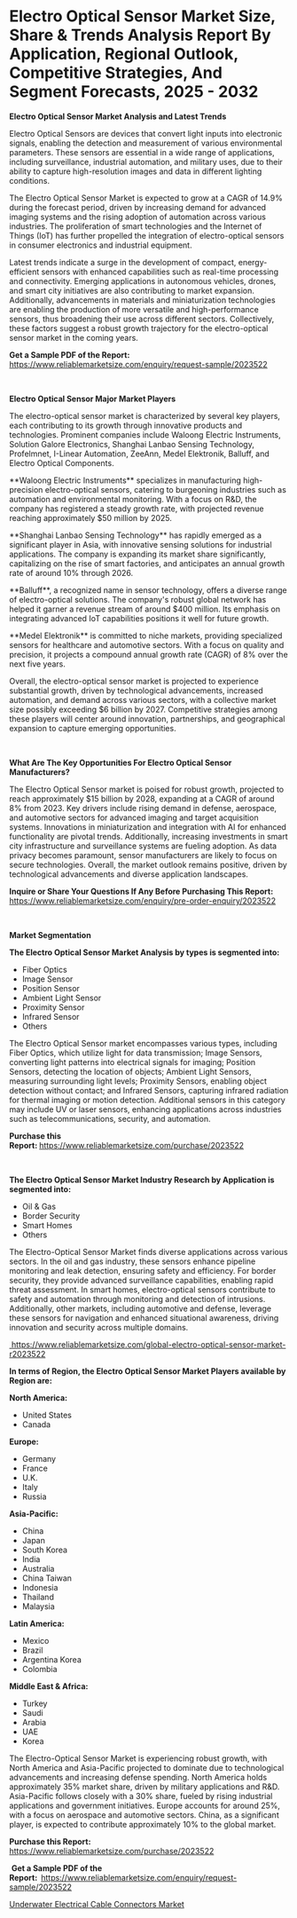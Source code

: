 <p><h1>Electro Optical Sensor Market Size, Share & Trends Analysis Report By Application, Regional Outlook, Competitive Strategies, And Segment Forecasts, 2025 - 2032</h1></p><p><strong>Electro Optical Sensor Market Analysis and Latest Trends</strong></p>
<p><p>Electro Optical Sensors are devices that convert light inputs into electronic signals, enabling the detection and measurement of various environmental parameters. These sensors are essential in a wide range of applications, including surveillance, industrial automation, and military uses, due to their ability to capture high-resolution images and data in different lighting conditions. </p><p>The Electro Optical Sensor Market is expected to grow at a CAGR of 14.9% during the forecast period, driven by increasing demand for advanced imaging systems and the rising adoption of automation across various industries. The proliferation of smart technologies and the Internet of Things (IoT) has further propelled the integration of electro-optical sensors in consumer electronics and industrial equipment. </p><p>Latest trends indicate a surge in the development of compact, energy-efficient sensors with enhanced capabilities such as real-time processing and connectivity. Emerging applications in autonomous vehicles, drones, and smart city initiatives are also contributing to market expansion. Additionally, advancements in materials and miniaturization technologies are enabling the production of more versatile and high-performance sensors, thus broadening their use across different sectors. Collectively, these factors suggest a robust growth trajectory for the electro-optical sensor market in the coming years.</p></p>
<p><strong>Get a Sample PDF of the Report:&nbsp;</strong> <a href="https://www.reliablemarketsize.com/enquiry/request-sample/2023522?utm_campaign=2293&utm_medium=2&utm_source=Github&utm_content=ia&utm_term=11022025&utm_id=electro-optical-sensor">https://www.reliablemarketsize.com/enquiry/request-sample/2023522</a></p>
<p>&nbsp;</p>
<p><strong>Electro Optical Sensor Major Market Players</strong></p>
<p><p>The electro-optical sensor market is characterized by several key players, each contributing to its growth through innovative products and technologies. Prominent companies include Waloong Electric Instruments, Solution Galore Electronics, Shanghai Lanbao Sensing Technology, Profelmnet, I-Linear Automation, ZeeAnn, Medel Elektronik, Balluff, and Electro Optical Components.</p><p>**Waloong Electric Instruments** specializes in manufacturing high-precision electro-optical sensors, catering to burgeoning industries such as automation and environmental monitoring. With a focus on R&D, the company has registered a steady growth rate, with projected revenue reaching approximately $50 million by 2025.</p><p>**Shanghai Lanbao Sensing Technology** has rapidly emerged as a significant player in Asia, with innovative sensing solutions for industrial applications. The company is expanding its market share significantly, capitalizing on the rise of smart factories, and anticipates an annual growth rate of around 10% through 2026.</p><p>**Balluff**, a recognized name in sensor technology, offers a diverse range of electro-optical solutions. The company's robust global network has helped it garner a revenue stream of around $400 million. Its emphasis on integrating advanced IoT capabilities positions it well for future growth.</p><p>**Medel Elektronik** is committed to niche markets, providing specialized sensors for healthcare and automotive sectors. With a focus on quality and precision, it projects a compound annual growth rate (CAGR) of 8% over the next five years.</p><p>Overall, the electro-optical sensor market is projected to experience substantial growth, driven by technological advancements, increased automation, and demand across various sectors, with a collective market size possibly exceeding $6 billion by 2027. Competitive strategies among these players will center around innovation, partnerships, and geographical expansion to capture emerging opportunities.</p></p>
<p>&nbsp;</p>
<p><strong>What Are The Key Opportunities For Electro Optical Sensor Manufacturers?</strong></p>
<p><p>The Electro Optical Sensor market is poised for robust growth, projected to reach approximately $15 billion by 2028, expanding at a CAGR of around 8% from 2023. Key drivers include rising demand in defense, aerospace, and automotive sectors for advanced imaging and target acquisition systems. Innovations in miniaturization and integration with AI for enhanced functionality are pivotal trends. Additionally, increasing investments in smart city infrastructure and surveillance systems are fueling adoption. As data privacy becomes paramount, sensor manufacturers are likely to focus on secure technologies. Overall, the market outlook remains positive, driven by technological advancements and diverse application landscapes.</p></p>
<p><strong>Inquire or Share Your Questions If Any Before Purchasing This Report:</strong> <a href="https://www.reliablemarketsize.com/enquiry/pre-order-enquiry/2023522?utm_campaign=2293&utm_medium=2&utm_source=Github&utm_content=ia&utm_term=11022025&utm_id=electro-optical-sensor">https://www.reliablemarketsize.com/enquiry/pre-order-enquiry/2023522</a></p>
<p>&nbsp;</p>
<p><strong>Market Segmentation</strong></p>
<p><strong>The Electro Optical Sensor Market Analysis by types is segmented into:</strong></p>
<p><ul><li>Fiber Optics</li><li>Image Sensor</li><li>Position Sensor</li><li>Ambient Light Sensor</li><li>Proximity Sensor</li><li>Infrared Sensor</li><li>Others</li></ul></p>
<p><p>The Electro Optical Sensor market encompasses various types, including Fiber Optics, which utilize light for data transmission; Image Sensors, converting light patterns into electrical signals for imaging; Position Sensors, detecting the location of objects; Ambient Light Sensors, measuring surrounding light levels; Proximity Sensors, enabling object detection without contact; and Infrared Sensors, capturing infrared radiation for thermal imaging or motion detection. Additional sensors in this category may include UV or laser sensors, enhancing applications across industries such as telecommunications, security, and automation.</p></p>
<p><strong>Purchase this Report:&nbsp;</strong><a href="https://www.reliablemarketsize.com/purchase/2023522?utm_campaign=2293&utm_medium=2&utm_source=Github&utm_content=ia&utm_term=11022025&utm_id=electro-optical-sensor">https://www.reliablemarketsize.com/purchase/2023522</a></p>
<p>&nbsp;</p>
<p><strong>The Electro Optical Sensor Market Industry Research by Application is segmented into:</strong></p>
<p><ul><li>Oil & Gas</li><li>Border Security</li><li>Smart Homes</li><li>Others</li></ul></p>
<p><p>The Electro-Optical Sensor Market finds diverse applications across various sectors. In the oil and gas industry, these sensors enhance pipeline monitoring and leak detection, ensuring safety and efficiency. For border security, they provide advanced surveillance capabilities, enabling rapid threat assessment. In smart homes, electro-optical sensors contribute to safety and automation through monitoring and detection of intrusions. Additionally, other markets, including automotive and defense, leverage these sensors for navigation and enhanced situational awareness, driving innovation and security across multiple domains.</p></p>
<p><a href="https://www.reliablemarketsize.com/global-electro-optical-sensor-market-r2023522?utm_campaign=2293&utm_medium=2&utm_source=Github&utm_content=ia&utm_term=11022025&utm_id=electro-optical-sensor">&nbsp;https://www.reliablemarketsize.com/global-electro-optical-sensor-market-r2023522</a></p>
<p><strong>In terms of Region, the Electro Optical Sensor Market Players available by Region are:</strong></p>
<p>
    <p> <strong> North America: </strong>
        <ul>
            <li>United States</li>
            <li>Canada</li>
        </ul>
        </p> 
    <p> <strong> Europe: </strong>
        <ul>
            <li>Germany</li>
            <li>France</li>
            <li>U.K.</li>
            <li>Italy</li>
            <li>Russia</li>
        </ul>
        </p> 
    <p> <strong> Asia-Pacific: </strong>
        <ul>
            <li>China</li>
            <li>Japan</li>
            <li>South Korea</li>
            <li>India</li>
            <li>Australia</li>
            <li>China Taiwan</li>
            <li>Indonesia</li>
            <li>Thailand</li>
            <li>Malaysia</li>
        </ul>
        </p> 
    <p> <strong> Latin America: </strong>
        <ul>
            <li>Mexico</li>
            <li>Brazil</li>
            <li>Argentina Korea</li>
            <li>Colombia</li>
        </ul>
        </p> 
    <p> <strong> Middle East & Africa: </strong>
        <ul>
            <li>Turkey</li>
            <li>Saudi</li>
            <li>Arabia</li>
            <li>UAE</li>
            <li>Korea</li>
        </ul>
    </p>
    </p>
<p><p>The Electro-Optical Sensor Market is experiencing robust growth, with North America and Asia-Pacific projected to dominate due to technological advancements and increasing defense spending. North America holds approximately 35% market share, driven by military applications and R&D. Asia-Pacific follows closely with a 30% share, fueled by rising industrial applications and government initiatives. Europe accounts for around 25%, with a focus on aerospace and automotive sectors. China, as a significant player, is expected to contribute approximately 10% to the global market.</p></p>
<p><strong>Purchase this Report: </strong><a href="https://www.reliablemarketsize.com/purchase/2023522?utm_campaign=2293&utm_medium=2&utm_source=Github&utm_content=ia&utm_term=11022025&utm_id=electro-optical-sensor">https://www.reliablemarketsize.com/purchase/2023522</a></p>
<p>&nbsp;<strong>Get a Sample PDF of the Report:&nbsp;&nbsp;</strong><a href="https://www.reliablemarketsize.com/enquiry/request-sample/2023522?utm_campaign=2293&utm_medium=2&utm_source=Github&utm_content=ia&utm_term=11022025&utm_id=electro-optical-sensor">https://www.reliablemarketsize.com/enquiry/request-sample/2023522</a></p>
<p><strong></strong></p>
<p><p><a href="https://github.com/bensemilia864/Market-Research-Report-List-1/blob/main/underwater-electrical-cable-connectors-market.md?utm_campaign=2293&utm_medium=2&utm_source=Github&utm_content=ia&utm_term=11022025&utm_id=electro-optical-sensor">Underwater Electrical Cable Connectors Market</a></p></p>